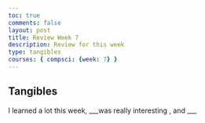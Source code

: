 ```yaml
---
toc: true
comments: false
layout: post
title: Review Week 7
description: Review for this week
type: tangibles
courses: { compsci: {week: 7} }
---
```


## Tangibles

I learned a lot this week, ___was really interesting , and ___